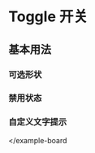# Toggle 开关

## 基本用法

<example-board :component="ToggleBasic"></example-board>

### 可选形状

<example-board :component="ToggleShape"></example-board>

### 禁用状态

<example-board :component="ToggleDisabled"></example-board>

### 自定义文字提示

<example-board :component="ToggleTips"></example-board

<script>
import ToggleBasic from 'docs/examples/form/toggle/ToggleBasic';
import ToggleShape from 'docs/examples/form/toggle/ToggleShape';
import ToggleDisabled from 'docs/examples/form/toggle/ToggleDisabled';
import ToggleTips from 'docs/examples/form/toggle/ToggleTips';

export default {
  data() {
    return {
      ToggleBasic,
      ToggleShape,
      ToggleDisabled,
      ToggleTips
    }
  }
}
</script>
